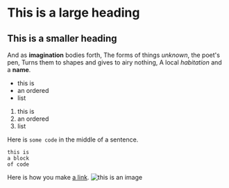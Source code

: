 # This is a large heading

## This is a smaller heading

And as  **imagination** bodies forth,
The forms of things *unknown*, the poet's pen,
Turns them to shapes and gives to airy nothing,
A local *habitation* and a **name**.

- this is
- an ordered
- list

1. this is
2. an ordered
3. list

Here is `some code` in the middle of a sentence.

```
this is 
a block
of code
```

Here is how you make [a link](https://www.wikipedia.org/).
![this is an image](https://github.com/yihui/xaringan/releases/download/v0.0.2/karl-moustach.jpg)
